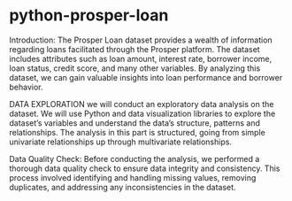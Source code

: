 # python-prosper-loan

Introduction:
The Prosper Loan dataset provides a wealth of information regarding loans facilitated through the Prosper platform. The dataset includes attributes such as loan amount, interest rate, borrower income, loan status, credit score, and many other variables. By analyzing this dataset, we can gain valuable insights into loan performance and borrower behavior.

DATA EXPLORATION
we will conduct an exploratory data analysis on the dataset. We will use Python and data visualization libraries to explore the dataset’s variables and understand the data’s structure, patterns and relationships. The analysis in this part is structured, going from simple univariate relationships up through multivariate relationships.

Data Quality Check:
Before conducting the analysis, we performed a thorough data quality check to ensure data integrity and consistency. This process involved identifying and handling missing values, removing duplicates, and addressing any inconsistencies in the dataset.

